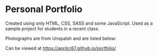 # Personal Portfolio

Created using only HTML, CSS, SASS and some JavaScript.
Used as a sample project for students in a recent class.

Photographs are from Unspalsh and are listed below:



Can be viewed at https://aprilcr87.github.io/portfolio/
